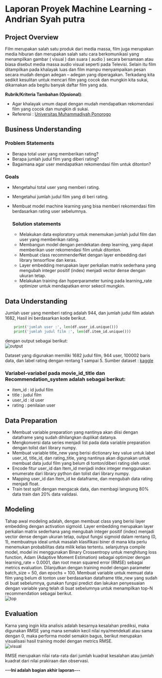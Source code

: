 # Laporan Proyek Machine Learning - Andrian Syah putra

## Project Overview
Film merupakan salah satu produk dari media massa, film juga merupakan media hiburan dan merupakan salah satu cara berkomunikasi yang menampilkan gambar ( visual ) dan suara ( audio ) secara bersamaan atau biasa disebut media massa audio visual seperti pada Televisi. Selain itu film ditampilkan pada khalayak luas dan film mampu menyampaikan pesan secara mudah dengan adegan – adegan yang diperagakan. Terkadang kita sedikit kesulitan untuk mencari film yang cocok dan mungkin kita sukai, dikarnakan ada begitu banyak daftar film yang ada.

**Rubrik/Kriteria Tambahan (Opsional)**:
- Agar khalayak umum dapat dengan mudah mendapatkan rekomendasi film yang cocok dan mungkin di sukai.
- Referensi : [Universitas Muhammadiyah Ponorogo](http://eprints.umpo.ac.id/4237/2/BAB%20I.pdf#:~:text=A.%20Latar%20Belakang%20Masalah%20Film%20merupakan%20salah%20satu,dan%20merupakan%20salah%20satu%20cara%20berkomunikasi%20yang%20menampilkan) 

## Business Understanding

### Problem Statements

- Berapa total user yang memberikan rating?
- Berapa jumlah judul film yang diberi rating?
- Bagaimana agar user mendapatkan rekomendasi film untuk ditonton?

### Goals

- Mengetahui total user yang memberi rating.
- Mengetahui jumlah judul film yang di beri rating.
- Membuat model machine learning yang bisa memberi rekomendasi film berdasarkan rating user sebelumnya.

    ### Solution statements
    - Melakukan data exploratory untuk menemukan jumlah judul film dan user yang memberikan rating.
    - Membangun model dengan pendekatan deep learning, yang dapat memberikan user rekomendasi film untuk ditonton.
    - Membuat class recommenderNet dengan layer embedding dari library tensorflow dan keras.
    - Layer embedding merupakan layer perkalian matrix sederhana yang mengubah integer positif (index) menjadi vector dense dengan ukuran tetap.
    - Melakukan training dan hyperparameter tuning pada learning_rate optimizer untuk mendapatkan error sekecil mungkin.

## Data Understanding
Jumlah user yang memberi rating adalah 944, dan jumlah judul film adalah 1682, Hasil ini berdasarkan kode berikut.
```python 
    print('jumlah user :', len(df.user_id.unique()))
    print('jumlah judul film :', len(df.item_id.unique()))
```
dengan output sebagai berikut:
\
![output](https://zippyimage.com/images/2021/11/16/a914136721934a32c7dddc94eb9a7796.png)

Dataset yang digunakan memiliki 1682 judul film, 944 user, 100002 baris data, dan label rating dengan rentang 1 sampai 5.
Sumber dataset : [kaggle](https://www.kaggle.com/zeeshanmulla/recommendation-system-movie/code)

### Variabel-variabel pada movie_id_title dan Recommendation_system adalah sebagai berikut:
- item_id : id judul film
- title : judul film
- user_id : id user
- rating : penilaian user

## Data Preparation

- Membuat variable preparation yang nantinya akan diisi dengan dataframe yang sudah dihilangkan duplikat datanya.
- Mengkonversi data series menjadi list pada data variable preparation dengan tolist dari library numpy.
- Membuat variable title_new yang berisi dictionary key value untuk label user_id, title_id, dan rating_title, yang nantinya akan digunakan     untuk membuat data judul film yang belum di tonton/diberi rating oleh user.
- Encode fitur user_id dan Item_id menjadi index integer menggunakan enumerate dari library python dan tolist dari library numpy.
- Mapping user_id dan Item_id ke dataframe, dan mengubah data rating menjadi float.
- Train test split dengan mengacak data, dan membagi langsung 80% data train dan 20% data validasi.

## Modeling
Tahap awal modeling adalah, dengan membuat class yang berisi layer embedding dengan activation sigmoid. Layer embedding merupakan layer perkalian matrix sederhana yang mengubah integer positif (index) menjadi vector dense dengan ukuran tetap, output fungsi sigmoid dalam rentang (0, 1), membuatnya ideal untuk masalah klasifikasi biner di mana kita perlu menemukan probabilitas data milik kelas tertentu.
selanjutnya compile model, model ini menggunakan Binary Crossentropy untuk menghitung loss function, Adam (Adaptive Moment Estimation) sebagai optimizer dengan learning_rate = 0.0001, dan root mean squared error (RMSE) sebagai metrics evaluation. Dilanjutkan dengan training model dengan parameter batch_size = 50, dan epochs = 100. Membuat variable untuk memuat data film yang belum di tonton user berdasarkan dataframe title_new yang sudah di buat sebelumnya, gunakan fungsi predict dan lakukan penyesuaian dengan variable yang telah di buat sebelumnya untuk menampilkan top-N recommendation sebagai berikut.
\
![top](https://zippyimage.com/images/2021/11/16/dfeb258687039dfe6d90e8552d3b3429.png)
## Evaluation
Karna yang ingin kita analisis adalah besarnya kesalahan prediksi, maka digunakan RMSE yang mana semakin kecil nilai nya/mendekati atau sama dengan 0, maka performa model semakin bagus, berikut merupakan visualisasi hasil training model dengan metrics RMSE.
\
![visual](https://zippyimage.com/images/2021/11/16/fac426f1f73243b98c9015c4993a5fc3.png)

RMSE merupakan nilai rata-rata dari jumlah kuadrat kesalahan atau jumlah kuadrat dari nilai prakiraan dan observasi.


**---Ini adalah bagian akhir laporan---**

